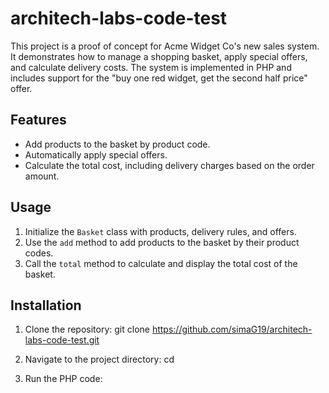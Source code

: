 # architech-labs-code-test
This project is a proof of concept for Acme Widget Co's new sales system. It demonstrates how to manage a shopping basket, apply special offers, and calculate delivery costs. The system is implemented in PHP and includes support for the "buy one red widget, get the second half price" offer.
## Features
- Add products to the basket by product code.
- Automatically apply special offers.
- Calculate the total cost, including delivery charges based on the order amount.
## Usage
1. Initialize the `Basket` class with products, delivery rules, and offers.
2. Use the `add` method to add products to the basket by their product codes.
3. Call the `total` method to calculate and display the total cost of the basket.

## Installation
1. Clone the repository:
git clone <https://github.com/simaG19/architech-labs-code-test.git>

2. Navigate to the project directory:
cd <project-directory>

3. Run the PHP code:
